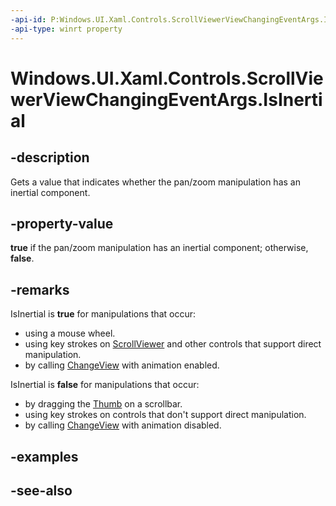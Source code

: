 ```yaml
---
-api-id: P:Windows.UI.Xaml.Controls.ScrollViewerViewChangingEventArgs.IsInertial
-api-type: winrt property
---
```


<!-- Property syntax
public bool IsInertial { get; }
-->

# Windows.UI.Xaml.Controls.ScrollViewerViewChangingEventArgs.IsInertial

## -description
Gets a value that indicates whether the pan/zoom manipulation has an inertial component.



## -property-value
**true** if the pan/zoom manipulation has an inertial component; otherwise, **false**.

## -remarks

IsInertial is **true** for manipulations that occur:

+ using a mouse wheel.
+ using key strokes on [ScrollViewer](scrollviewer.md) and other controls that support direct manipulation.
+ by calling [ChangeView](scrollviewer_changeview_579623452.md) with animation enabled.

IsInertial is **false** for manipulations that occur:

+ by dragging the [Thumb](../windows.ui.xaml.controls.primitives/thumb.md) on a scrollbar.
+ using key strokes on controls that don't support direct manipulation.
+ by calling [ChangeView](scrollviewer_changeview_579623452.md) with animation disabled.


## -examples

## -see-also
